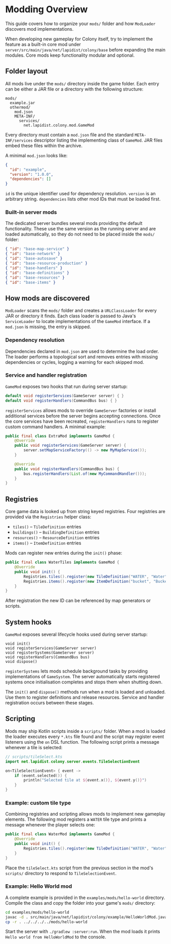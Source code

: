 # Modding Overview

This guide covers how to organize your `mods/` folder and how `ModLoader` discovers mod implementations.

When developing new gameplay for Colony itself, try to implement the feature as
a built-in core mod under `server/src/main/java/net/lapidist/colony/base` before
expanding the main modules. Core mods keep functionality modular and optional.

## Folder layout

All mods live under the `mods/` directory inside the game folder.
Each entry can be either a JAR file or a directory with the following structure:

```
mods/
  example.jar
  othermod/
    mod.json
    META-INF/
      services/
        net.lapidist.colony.mod.GameMod
```

Every directory must contain a `mod.json` file and the standard
`META-INF/services` descriptor listing the implementing class of `GameMod`.
JAR files embed these files within the archive.

A minimal `mod.json` looks like:

```json
{
  "id": "example",
  "version": "1.0.0",
  "dependencies": []
}
```

`id` is the unique identifier used for dependency resolution.
`version` is an arbitrary string.
`dependencies` lists other mod IDs that must be loaded first.

### Built-in server mods

The dedicated server bundles several mods providing the default functionality.
These use the same version as the running server and are loaded automatically, so they do not need to be placed inside the `mods/` folder:

```json
{ "id": "base-map-service" }
{ "id": "base-network" }
{ "id": "base-autosave" }
{ "id": "base-resource-production" }
{ "id": "base-handlers" }
{ "id": "base-definitions" }
{ "id": "base-resources" }
{ "id": "base-items" }
```

## How mods are discovered

`ModLoader` scans the `mods/` folder and creates a `URLClassLoader` for every
JAR or directory it finds. Each class loader is passed to Java's `ServiceLoader`
to locate implementations of the `GameMod` interface. If a `mod.json` is
missing, the entry is skipped.

### Dependency resolution

Dependencies declared in `mod.json` are used to determine the load order. The
loader performs a topological sort and removes entries with missing
dependencies or cycles, logging a warning for each skipped mod.

### Service and handler registration

`GameMod` exposes two hooks that run during server startup:

```java
default void registerServices(GameServer server) { }
default void registerHandlers(CommandBus bus) { }
```

`registerServices` allows mods to override `GameServer` factories or install
additional services before the server begins accepting connections. Once the
core services have been recreated, `registerHandlers` runs to register custom
command handlers. A minimal example:

```java
public final class ExtraMod implements GameMod {
    @Override
    public void registerServices(GameServer server) {
        server.setMapServiceFactory(() -> new MyMapService());
    }

    @Override
    public void registerHandlers(CommandBus bus) {
        bus.registerHandlers(List.of(new MyCommandHandler()));
    }
}
```

## Registries

Core game data is looked up from string keyed registries. Four registries are
provided via the `Registries` helper class:

- `tiles()` – `TileDefinition` entries
- `buildings()` – `BuildingDefinition` entries
- `resources()` – `ResourceDefinition` entries
- `items()` – `ItemDefinition` entries

Mods can register new entries during the `init()` phase:

```java
public final class WaterTiles implements GameMod {
    @Override
    public void init() {
        Registries.tiles().register(new TileDefinition("WATER", "Water", "water0"));
        Registries.items().register(new ItemDefinition("bucket", "Bucket", "bucket0"));
    }
}
```

After registration the new ID can be referenced by map generators or scripts.

## System hooks

`GameMod` exposes several lifecycle hooks used during server startup:

```
void init()
void registerServices(GameServer server)
void registerSystems(GameServer server)
void registerHandlers(CommandBus bus)
void dispose()
```

`registerSystems` lets mods schedule background tasks by providing implementations of
`GameSystem`. The server automatically starts registered systems once initialisation completes and
stops them when shutting down.

The `init()` and `dispose()` methods run when a mod is loaded and unloaded. Use them to register
definitions and release resources. Service and handler registration occurs between these stages.

## Scripting

Mods may ship Kotlin scripts inside a `scripts/` folder. When a mod is loaded the loader executes every
`*.kts` file found and the script may register event listeners using the `on` DSL function. The following
script prints a message whenever a tile is selected:

```kotlin
// scripts/tileSelect.kts
import net.lapidist.colony.server.events.TileSelectionEvent

on<TileSelectionEvent> { event ->
    if (event.selected()) {
        println("Selected tile at ${event.x()}, ${event.y()}")
    }
}
```

### Example: custom tile type

Combining registries and scripting allows mods to implement new gameplay elements. The following mod
registers a `WATER` tile type and prints a message whenever the player selects one:

```java
public final class WaterMod implements GameMod {
    @Override
    public void init() {
        Registries.tiles().register(new TileDefinition("WATER", "Water", "water0"));
    }
}
```

Place the `tileSelect.kts` script from the previous section in the mod's `scripts/` directory to respond to
`TileSelectionEvent`.


### Example: Hello World mod

A complete example is provided in the `examples/mods/hello-world` directory.
Compile the class and copy the folder into your game's `mods/` directory:

```bash
cd examples/mods/hello-world
javac -d . src/main/java/net/lapidist/colony/example/HelloWorldMod.java
cp -r . ../../../../mods/hello-world
```

Start the server with `./gradlew :server:run`. When the mod loads it prints
`Hello world from HelloWorldMod` to the console.

